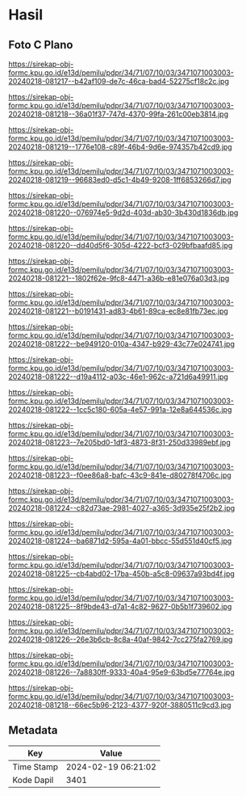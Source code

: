 # Hasil

## Foto C Plano

https://sirekap-obj-formc.kpu.go.id/e13d/pemilu/pdpr/34/71/07/10/03/3471071003003-20240218-081217--b42af109-de7c-46ca-bad4-52275cf18c2c.jpg

https://sirekap-obj-formc.kpu.go.id/e13d/pemilu/pdpr/34/71/07/10/03/3471071003003-20240218-081218--36a01f37-747d-4370-99fa-261c00eb3814.jpg

https://sirekap-obj-formc.kpu.go.id/e13d/pemilu/pdpr/34/71/07/10/03/3471071003003-20240218-081219--1776e108-c89f-46b4-9d6e-974357b42cd9.jpg

https://sirekap-obj-formc.kpu.go.id/e13d/pemilu/pdpr/34/71/07/10/03/3471071003003-20240218-081219--96683ed0-d5c1-4b49-9208-1ff6853266d7.jpg

https://sirekap-obj-formc.kpu.go.id/e13d/pemilu/pdpr/34/71/07/10/03/3471071003003-20240218-081220--076974e5-9d2d-403d-ab30-3b430d1836db.jpg

https://sirekap-obj-formc.kpu.go.id/e13d/pemilu/pdpr/34/71/07/10/03/3471071003003-20240218-081220--dd40d5f6-305d-4222-bcf3-029bfbaafd85.jpg

https://sirekap-obj-formc.kpu.go.id/e13d/pemilu/pdpr/34/71/07/10/03/3471071003003-20240218-081221--1802f62e-9fc8-4471-a36b-e81e076a03d3.jpg

https://sirekap-obj-formc.kpu.go.id/e13d/pemilu/pdpr/34/71/07/10/03/3471071003003-20240218-081221--b0191431-ad83-4b61-89ca-ec8e81fb73ec.jpg

https://sirekap-obj-formc.kpu.go.id/e13d/pemilu/pdpr/34/71/07/10/03/3471071003003-20240218-081222--be949120-010a-4347-b929-43c77e024741.jpg

https://sirekap-obj-formc.kpu.go.id/e13d/pemilu/pdpr/34/71/07/10/03/3471071003003-20240218-081222--d19a4112-a03c-46e1-962c-a721d6a49911.jpg

https://sirekap-obj-formc.kpu.go.id/e13d/pemilu/pdpr/34/71/07/10/03/3471071003003-20240218-081222--1cc5c180-605a-4e57-991a-12e8a644536c.jpg

https://sirekap-obj-formc.kpu.go.id/e13d/pemilu/pdpr/34/71/07/10/03/3471071003003-20240218-081223--7e205bd0-1df3-4873-8f31-250d33989ebf.jpg

https://sirekap-obj-formc.kpu.go.id/e13d/pemilu/pdpr/34/71/07/10/03/3471071003003-20240218-081223--f0ee86a8-bafc-43c9-841e-d80278f4706c.jpg

https://sirekap-obj-formc.kpu.go.id/e13d/pemilu/pdpr/34/71/07/10/03/3471071003003-20240218-081224--c82d73ae-2981-4027-a365-3d935e25f2b2.jpg

https://sirekap-obj-formc.kpu.go.id/e13d/pemilu/pdpr/34/71/07/10/03/3471071003003-20240218-081224--ba6871d2-595a-4a01-bbcc-55d551d40cf5.jpg

https://sirekap-obj-formc.kpu.go.id/e13d/pemilu/pdpr/34/71/07/10/03/3471071003003-20240218-081225--cb4abd02-17ba-450b-a5c8-09637a93bd4f.jpg

https://sirekap-obj-formc.kpu.go.id/e13d/pemilu/pdpr/34/71/07/10/03/3471071003003-20240218-081225--8f9bde43-d7a1-4c82-9627-0b5b1f739602.jpg

https://sirekap-obj-formc.kpu.go.id/e13d/pemilu/pdpr/34/71/07/10/03/3471071003003-20240218-081226--26e3b6cb-8c8a-40af-9842-7cc275fa2769.jpg

https://sirekap-obj-formc.kpu.go.id/e13d/pemilu/pdpr/34/71/07/10/03/3471071003003-20240218-081226--7a8830ff-9333-40a4-95e9-63bd5e77764e.jpg

https://sirekap-obj-formc.kpu.go.id/e13d/pemilu/pdpr/34/71/07/10/03/3471071003003-20240218-081218--66ec5b96-2123-4377-920f-3880511c9cd3.jpg


## Metadata

| Key        | Value               |
| ---------- | ------------------- |
| Time Stamp | 2024-02-19 06:21:02 |
| Kode Dapil | 3401                |



